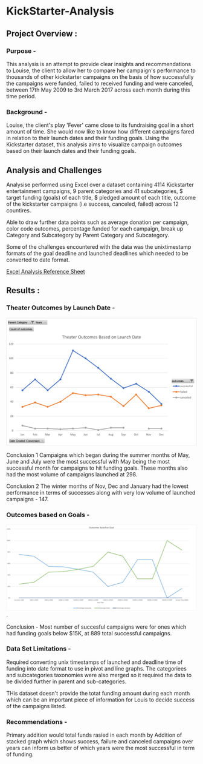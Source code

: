 # KickStarter-Analysis

## Project Overview : 

### Purpose -

This analysis is an attempt to provide clear insights and recommendations to Louise,  the client to allow her to compare her campaign's performance to thousands of other  kickstarter campaigns on the basis of how successfully the campaigns were funded, failed to received funding and were canceled, between 17th May 2009 to 3rd March 2017 across each month during this time period. 

### Background - 
Louise, the client's play 'Fever' came close to its fundraising goal in a short amount of time. She would now like  to know how different campaigns fared in relation to their launch dates and their funding goals. Using the Kickstarter dataset, this analysis aims to visualize campaign outcomes based on their launch dates and their funding goals.

## Analysis and Challenges

Analysise performed using Excel over a dataset containing 4114 Kickstarter entertainment campaigns,  9 parent categories and 41 subcategories, $ target funding (goals) of each title, $ pledged amount of each title, outcome of the kickstarter campaigns (i.e success, canceled, failed) across 12 countires. 

Able to draw further data points such as average donation per campaign, color code outcomes, percentage funded for each campaign, break up Category and Subcategory by Parent Category and Subcategory. 

Some of the challenges encountered with the data was the unixtimestamp formats of the goal deadline and launched deadlines which needed to be converted to date format. 

[Excel Analysis Reference Sheet](https://github.com/ishan9220/kickstarter-analysis/blob/main/Kickstarter_Challenge.xlsx)

## Results : 

### Theater Outcomes by Launch Date -

![Theater_Outcomes_vs_Launch](https://github.com/ishan9220/kickstarter-analysis/blob/main/Theater_Outcomes_vs_Launch.png)

Conclusion 1 
Campaigns which began during the summer months of May, June and July were the most successful with May being the most successful month for campaigns to hit funding goals. These months also had the most volume of campaigns launched at 298. 

Conclusion 2 
The winter months of Nov, Dec and January had the lowest performance in terms of successes  along with very low volume of launched campaigns - 147. 

### Outcomes based on Goals - 

![Outcomes_vs_Goals](https://github.com/ishan9220/kickstarter-analysis/blob/main/Outcomes_vs_Goals.png).

Conclusion - 
Most number of succesful campaigns were for ones which had funding goals below $15K, at 889 total successful campaigns. 

### Data Set Limitations - 

Required converting unix timestamps of launched and deadline time of funding into date format to use in pivot and line graphs. The categoriees and subcategories taxonomies were also merged so it required the data to be divided further in parent and sub-categories. 

THis dataset doesn't provide the totat funding amount during each month which can be an important piece of information for Louis to decide success of the campaigns listed. 

### Recommendations -

Primary addition would total funds rasied in each month by 
Addition of stacked graph which shows success, failure and canceled campaigns over years can inform us better of which years were the most successful in term of funding. 


